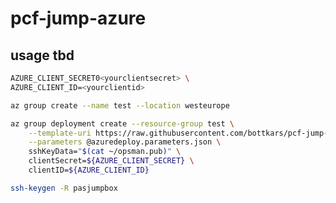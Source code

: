 # pcf-jump-azure

## usage tbd

```bash
AZURE_CLIENT_SECRET0<yourclientsecret> \
AZURE_CLIENT_ID=<yourclientid>
```

```bash
az group create --name test --location westeurope
```

```bash
az group deployment create --resource-group test \
    --template-uri https://raw.githubusercontent.com/bottkars/pcf-jump-azure/master/azuredeploy.json \
    --parameters @azuredeploy.parameters.json \
    sshKeyData="$(cat ~/opsman.pub)" \
    clientSecret=${AZURE_CLIENT_SECRET} \
    clientID=${AZURE_CLIENT_ID}
```

```bash
ssh-keygen -R pasjumpbox
```

